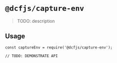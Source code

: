 # `@dcfjs/capture-env`

> TODO: description

## Usage

```
const captureEnv = require('@dcfjs/capture-env');

// TODO: DEMONSTRATE API
```
